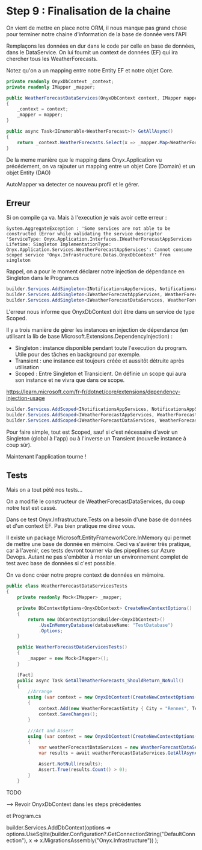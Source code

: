 # Step 9 : Finalisation de la chaine

On vient de mettre en place notre ORM, il nous manque pas grand chose pour terminer notre chaine d'information de la base de donnée vers l'API

Remplaçons les données en dur dans le code par celle en base de données, dans le DataService. On lui fournit un context de données (EF) qui ira chercher tous les WeatherForecasts. 

Notez qu'on a un mapping entre notre Entity EF et notre objet Core.

```C#
private readonly OnyxDbContext _context;
private readonly IMapper _mapper;

public WeatherForecastDataServices(OnyxDbContext context, IMapper mapper)
{
    _context = context;
    _mapper = mapper;
}

public async Task<IEnumerable<WeatherForecast>?> GetAllAsync()
{
    return _context.WeatherForecasts.Select(x => _mapper.Map<WeatherForecast>(x));
}
```

De la meme manière que le mapping dans Onyx.Application vu précédement, on va rajouter un mapping entre un objet Core (Domain) et un objet Entity (DAO)

AutoMapper va detecter ce nouveau profil et le gérer.

## Erreur

Si on compile ça va. Mais à l'execution je vais avoir cette erreur :

```
System.AggregateException : 'Some services are not able to be constructed (Error while validating the service descriptor 'ServiceType: Onyx.Application.Interfaces.IWeatherForecastAppServices Lifetime: Singleton ImplementationType: Onyx.Application.Services.WeatherForecastAppServices': Cannot consume scoped service 'Onyx.Infrastructure.Datas.OnyxDbContext' from singleton 
```

Rappel, on a pour le moment déclarer notre injection de dépendance en Singleton dans le Program.cs

```C#
builder.Services.AddSingleton<INotificationsAppServices, NotificationsAppServices>();
builder.Services.AddSingleton<IWeatherForecastAppServices, WeatherForecastAppServices>();
builder.Services.AddSingleton<IWeatherForecastDataServices, WeatherForecastDataServices>();
```

L'erreur nous informe que OnyxDbContext doit être dans un service de type Scoped.

Il y a trois manière de gérer les instances en injection de dépendance (en utilisant la lib de base Microsoft.Extensions.DependencyInjection) :

- Singleton : instance disponible pendant toute l'execution du program. Utile pour des tâches en background par exemple. 
- Transient : une instance est toujours créée et aussitôt détruite après utilisation
- Scoped : Entre Singleton et Transicient. On définie un scope qui aura son instance et ne vivra que dans ce scope. 

https://learn.microsoft.com/fr-fr/dotnet/core/extensions/dependency-injection-usage

```C#
builder.Services.AddScoped<INotificationsAppServices, NotificationsAppServices>();
builder.Services.AddScoped<IWeatherForecastAppServices, WeatherForecastAppServices>();
builder.Services.AddScoped<IWeatherForecastDataServices, WeatherForecastDataServices>();
```
Pour faire simple, tout est Scoped, sauf si c'est nécessaire d'avoir un Singleton (global à l'app) ou à l'inverse un Transient (nouvelle instance à coup sûr). 

Maintenant l'application tourne !

## Tests

Mais on a tout pété nos tests... 

On a modifié le constructeur de WeatherForecastDataServices, du coup notre test est cassé. 

Dans ce test Onyx.Infrastructure.Tests on a besoin d'une base de données et d'un context EF. Pas bien pratique me direz vous. 

Il existe un package Microsoft.EntityFrameworkCore.InMemory qui permet de mettre une base de donnée en mémoire. Ceci va s'avérer très pratique, car à l'avenir, ces tests devront tourner via des pipeplines sur Azure Devops. Autant ne pas s'embêter à monter un environnement complet de test avec base de données si c'est possible.

On va donc créer notre propre context de données en mémoire.

```C#
public class WeatherForecastDataServicesTests
{
    private readonly Mock<IMapper> _mapper;

    private DbContextOptions<OnyxDbContext> CreateNewContextOptions()
    {
        return new DbContextOptionsBuilder<OnyxDbContext>()
            .UseInMemoryDatabase(databaseName: "TestDatabase")
            .Options;
    }

    public WeatherForecastDataServicesTests()
    {
        _mapper = new Mock<IMapper>();
    }

    [Fact]
    public async Task GetAllWeatherForecasts_ShouldReturn_NoNull()
    {
        //Arrange
        using (var context = new OnyxDbContext(CreateNewContextOptions()))
        {
            context.Add(new WeatherForecastEntity { City = "Rennes", TemperatureC = 24 });
            context.SaveChanges();
        }

        ///Act and Assert
        using (var context = new OnyxDbContext(CreateNewContextOptions()))
        {
            var weatherForecastDataServices = new WeatherForecastDataServices(context, _mapper.Object);
            var results = await weatherForecastDataServices.GetAllAsync();

            Assert.NotNull(results);
            Assert.True(results.Count() > 0);
        }
    }
```





TODO


--> Revoir OnyxDbContext dans les steps précédentes

et Program.cs

builder.Services.AddDbContext<OnyxDbContext>(options =>
    options.UseSqlite(builder.Configuration?.GetConnectionString("DefaultConnection"), x => x.MigrationsAssembly("Onyx.Infrastructure"))
);


